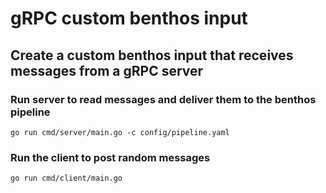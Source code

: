 # gRPC custom benthos input


## Create a custom benthos input that receives messages from a gRPC server


### Run server to read messages and deliver them to the benthos pipeline

```
go run cmd/server/main.go -c config/pipeline.yaml
```


### Run the client to post random messages

```
go run cmd/client/main.go
```

